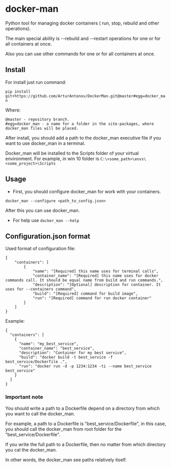 # docker-man
Python tool for managing docker containers ( run, stop, rebuild and other operations).

The main special ability is --rebuild and --restart operations for one or for all containers at once.

Also you can use other commands for one or for all containers at once.


## Install
For install just run command:

`pip install git+https://github.com/ArturAntonov/DockerMan.git@master#egg=docker_man`


Where:

```
@master - repository branch.
#egg=docker_man - a name for a folder in the site-packages, where docker_man files will be placed.
```
  

After install, you should add a path to the docker_man executive file if you want to use docker_man in a terminal. 

Docker_man will be installed to the Scripts folder of your virtual environment. For example, in win 10 folder is  `C:\<some_path>\envs\<some_project>\Scripts`

## Usage
* First, you should configure docker_man for work with your containers.

`docker_man --configure <path_to_config.json>`

After this you can use docker_man.

* For help use `docker_man --help`


## Configuration.json format

Used format of configuration file:
```
{
    "containers": [
        {
            "name": "[Required] this name uses for terminal calls",
            "container_name": "[Required] this name uses for docker commands call. It should be equal name from build and run commands.",
            "description": "[Optional] description for container. It uses for --containers command",
            "build": "[Required] command for build image",
            "run": "[Required] command for run docker container"
        }
    ]
}
```

Example:
```
{
  "containers": [
    {
      "name": "my_best_service",
      "container_name": "best_service",
      "description": "Container for my best service",
      "build": "docker build -t best_service -f best_service/Dockerfile .",
      "run": "docker run -d -p 1234:1234 -ti --name best_service best_service"
    }
  ]
}
```

### Important note

You should write a path to a Dockerfile depend on a directory from which you want to call the docker_man. 

For example, a path to a Dockerfile is "best_service/Dockerfile", in this case, you should call the docker_man from root folder for the "best_service/Dockerfile".

If you write the full path to a Dockerfile, then no matter from which directory you cal the docker_man.

In other words, the docker_man see paths relatively itself.